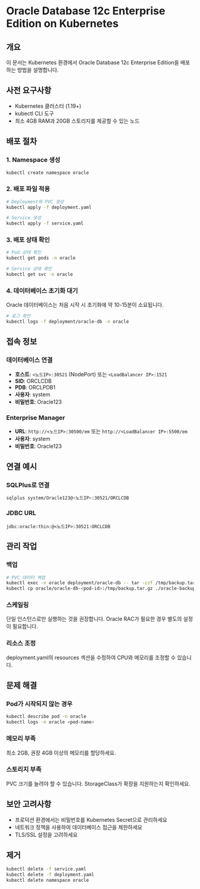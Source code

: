 # Oracle Database 12c Enterprise Edition on Kubernetes

## 개요
이 문서는 Kubernetes 환경에서 Oracle Database 12c Enterprise Edition을 배포하는 방법을 설명합니다.

## 사전 요구사항
- Kubernetes 클러스터 (1.19+)
- kubectl CLI 도구
- 최소 4GB RAM과 20GB 스토리지를 제공할 수 있는 노드

## 배포 절차

### 1. Namespace 생성
```bash
kubectl create namespace oracle
```

### 2. 배포 파일 적용
```bash
# Deployment와 PVC 생성
kubectl apply -f deployment.yaml

# Service 생성
kubectl apply -f service.yaml
```

### 3. 배포 상태 확인
```bash
# Pod 상태 확인
kubectl get pods -n oracle

# Service 상태 확인
kubectl get svc -n oracle
```

### 4. 데이터베이스 초기화 대기
Oracle 데이터베이스는 처음 시작 시 초기화에 약 10-15분이 소요됩니다.
```bash
# 로그 확인
kubectl logs -f deployment/oracle-db -n oracle
```

## 접속 정보

### 데이터베이스 연결
- **호스트**: `<노드IP>:30521` (NodePort) 또는 `<LoadBalancer IP>:1521`
- **SID**: ORCLCDB
- **PDB**: ORCLPDB1
- **사용자**: system
- **비밀번호**: Oracle123

### Enterprise Manager
- **URL**: `http://<노드IP>:30500/em` 또는 `http://<LoadBalancer IP>:5500/em`
- **사용자**: system
- **비밀번호**: Oracle123

## 연결 예시

### SQLPlus로 연결
```bash
sqlplus system/Oracle123@<노드IP>:30521/ORCLCDB
```

### JDBC URL
```
jdbc:oracle:thin:@<노드IP>:30521:ORCLCDB
```

## 관리 작업

### 백업
```bash
# PVC 데이터 백업
kubectl exec -n oracle deployment/oracle-db -- tar -czf /tmp/backup.tar.gz /opt/oracle/oradata
kubectl cp oracle/oracle-db-<pod-id>:/tmp/backup.tar.gz ./oracle-backup.tar.gz
```

### 스케일링
단일 인스턴스로만 실행하는 것을 권장합니다. Oracle RAC가 필요한 경우 별도의 설정이 필요합니다.

### 리소스 조정
deployment.yaml의 resources 섹션을 수정하여 CPU와 메모리를 조정할 수 있습니다.

## 문제 해결

### Pod가 시작되지 않는 경우
```bash
kubectl describe pod -n oracle
kubectl logs -n oracle <pod-name>
```

### 메모리 부족
최소 2GB, 권장 4GB 이상의 메모리를 할당하세요.

### 스토리지 부족
PVC 크기를 늘려야 할 수 있습니다. StorageClass가 확장을 지원하는지 확인하세요.

## 보안 고려사항
- 프로덕션 환경에서는 비밀번호를 Kubernetes Secret으로 관리하세요
- 네트워크 정책을 사용하여 데이터베이스 접근을 제한하세요
- TLS/SSL 설정을 고려하세요

## 제거
```bash
kubectl delete -f service.yaml
kubectl delete -f deployment.yaml
kubectl delete namespace oracle
```